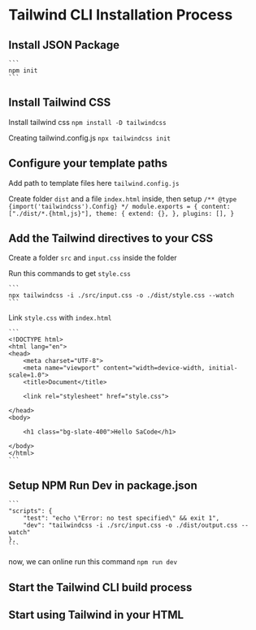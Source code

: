 # Tailwind CLI Installation Process

## Install JSON Package

    ```
    npm init
    ```

## Install Tailwind CSS

Install tailwind css
    ```
    npm install -D tailwindcss
    ```

Creating tailwind.config.js
    ```
    npx tailwindcss init
    ```


## Configure your template paths

Add path to template files here ```tailwind.config.js```

Create folder ```dist``` and a file ```index.html``` inside, then setup 
    ```
    /** @type {import('tailwindcss').Config} */
    module.exports = {
    content: ["./dist/*.{html,js}"],
    theme: {
        extend: {},
    },
    plugins: [],
    }
    ```




## Add the Tailwind directives to your CSS

Create a folder ```src``` and ```input.css``` inside the folder

Run this commands to get ```style.css```

    ```
    npx tailwindcss -i ./src/input.css -o ./dist/style.css --watch
    ```

Link ```style.css``` with ```index.html```

    ```
    <!DOCTYPE html>
    <html lang="en">
    <head>
        <meta charset="UTF-8">
        <meta name="viewport" content="width=device-width, initial-scale=1.0">
        <title>Document</title>

        <link rel="stylesheet" href="style.css">

    </head>
    <body>

        <h1 class="bg-slate-400">Hello SaCode</h1>
        
    </body>
    </html>
    ```

## Setup NPM Run Dev in package.json

    ```
    "scripts": {
        "test": "echo \"Error: no test specified\" && exit 1",
        "dev": "tailwindcss -i ./src/input.css -o ./dist/output.css --watch"
    },
    ```

now, we can online run this command ```npm run dev```


## Start the Tailwind CLI build process


## Start using Tailwind in your HTML